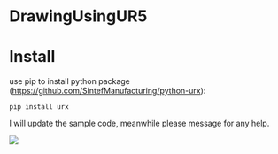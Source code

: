 # DrawingUsingUR5

# Install

use pip to install python package (https://github.com/SintefManufacturing/python-urx):
```
pip install urx
```

I will update the sample code, meanwhile please message for any help.


![](write.gif)
